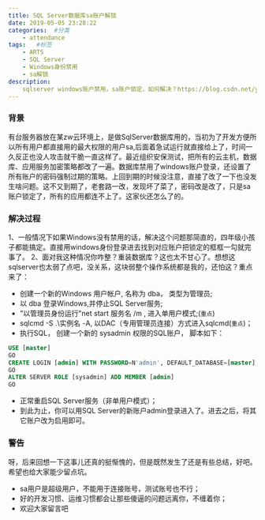 ```yaml
---
title: SQL Server数据库sa账户解锁
date: 2019-05-05 23:28:22
categories:  #分类
    - attendance
tags:   #标签
    - ARTS
    - SQL Server 
    - Windows身份禁用
    - sa解锁
description: 
    sqlserver windows账户禁用，sa账户锁定，如何解决？https://blog.csdn.net/yenange/article/details/79637599
---
```


### 背景
有台服务器放在某zw云环境上，是做SqlServer数据库用的，当初为了开发方便所以所有用户都直接用的最大权限的用户sa,后面着急试运行就直接给上了，时间一久反正也没人攻击就干脆一直这样了。最近组织安保测试，把所有的云主机，数据库、应用服务加密策略都改了一遍。数据库禁用了windows账户登录，还设置了所有账户的密码强制过期的策略。上回到期的时候没注意，直接了改了一下也没发生啥问题。这不又到期了，老套路一改，发现坏了菜了，密码改是改了，只是sa账户锁定了，所有的应用都连不上了。这家伙还怎么了的。

### 解决过程
1、一般情况下如果Windows没有禁用的话，解决这个问题那简直的，四年级小孩子都能搞定。直接用windows身份登录进去找到对应账户把锁定的框框一勾就完事了。
2、面对我这种情况你咋整？重装数据库？这也太不甘心了。想想这sqlserver也太弱了点吧，没关系，这块弱整个操作系统都是我的，还怕这？重点来了：
* 创建一个新的Windows 用户帐户, 名称为 dba， 类型为管理员;
* 以 dba 登录Windows,并停止SQL Server服务;
* "以管理员身份运行"net start 服务名 /m  , 进入单用户模式;(`重点`)
* sqlcmd -S  .\实例名 -A, 以DAC（专用管理员连接）方式进入sqlcmd(`重点`)；
* 执行SQL， 创建一个新的 sysadmin 权限的SQL账户， 脚本如下：
```Sql
USE [master]
GO
CREATE LOGIN [admin] WITH PASSWORD=N'admin', DEFAULT_DATABASE=[master], CHECK_EXPIRATION=OFF, CHECK_POLICY=OFF
GO
ALTER SERVER ROLE [sysadmin] ADD MEMBER [admin]
GO
```
* 正常重启SQL Server服务（非单用户模式）；
* 到此为止，你可以用SQL Server的新账户admin登录进入了。进去之后，将其它账户改为启用即可。

### 警告
呀，后来回想一下这事儿还真的挺惭愧的，但是既然发生了还是有些总结，好吧。希望也给大家能少留点坑。
* sa用户是超级用户，不能用于连接账号，测试账号也不行；
* 好的开发习惯、运维习惯都会让那些傻逼的问题远离你，不缠着你；
* 欢迎大家留言吧
